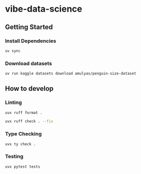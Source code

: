 # vibe-data-science

## Getting Started

### Install Dependencies

```bash
uv sync
```

### Download datasets

```bash
uv run kaggle datasets download amulyas/penguin-size-dataset
```

## How to develop

### Linting

```bash
uvx ruff format .
```
```bash
uvx ruff check . --fix
```

### Type Checking

```bash
uvx ty check .
```

### Testing

```bash
uvx pytest tests
```
